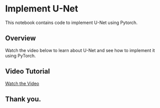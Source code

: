 # Implement U-Net

This notebook contains code to implement U-Net using Pytorch.

## Overview

Watch the video below to learn about U-Net and see how to implement it using PyTorch.

## Video Tutorial

[Watch the Video](https://youtu.be/tVR2-_YNuT8)

## Thank you.
